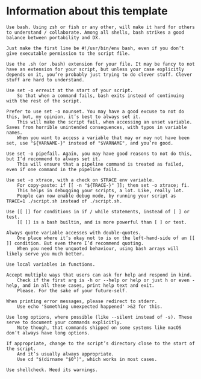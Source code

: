 # Information about this template



    Use bash. Using zsh or fish or any other, will make it hard for others to understand / collaborate. Among all shells, bash strikes a good balance between portability and DX.

    Just make the first line be #!/usr/bin/env bash, even if you don’t give executable permission to the script file.

    Use the .sh (or .bash) extension for your file. It may be fancy to not have an extension for your script, but unless your case explicitly depends on it, you’re probably just trying to do clever stuff. Clever stuff are hard to understand.

    Use set -o errexit at the start of your script.
        So that when a command fails, bash exits instead of continuing with the rest of the script.

    Prefer to use set -o nounset. You may have a good excuse to not do this, but, my opinion, it’s best to always set it.
        This will make the script fail, when accessing an unset variable. Saves from horrible unintended consequences, with typos in variable names.
        When you want to access a variable that may or may not have been set, use "${VARNAME-}" instead of "$VARNAME", and you’re good.

    Use set -o pipefail. Again, you may have good reasons to not do this, but I’d recommend to always set it.
        This will ensure that a pipeline command is treated as failed, even if one command in the pipeline fails.

    Use set -o xtrace, with a check on $TRACE env variable.
        For copy-paste: if [[ -n "${TRACE-}" ]]; then set -o xtrace; fi.
        This helps in debugging your scripts, a lot. Like, really lot.
        People can now enable debug mode, by running your script as TRACE=1 ./script.sh instead of ./script.sh.

    Use [[ ]] for conditions in if / while statements, instead of [ ] or test.
        [[ ]] is a bash builtin, and is more powerful than [ ] or test.

    Always quote variable accesses with double-quotes.
        One place where it’s okay not to is on the left-hand-side of an [[ ]] condition. But even there I’d recommend quoting.
        When you need the unquoted behaviour, using bash arrays will likely serve you much better.

    Use local variables in functions.

    Accept multiple ways that users can ask for help and respond in kind.
        Check if the first arg is -h or --help or help or just h or even -help, and in all these cases, print help text and exit.
        Please. For the sake of your future-self.

    When printing error messages, please redirect to stderr.
        Use echo 'Something unexpected happened' >&2 for this.

    Use long options, where possible (like --silent instead of -s). These serve to document your commands explicitly.
        Note though, that commands shipped on some systems like macOS don’t always have long options.

    If appropriate, change to the script’s directory close to the start of the script.
        And it’s usually always appropriate.
        Use cd "$(dirname "$0")", which works in most cases.

    Use shellcheck. Heed its warnings.

